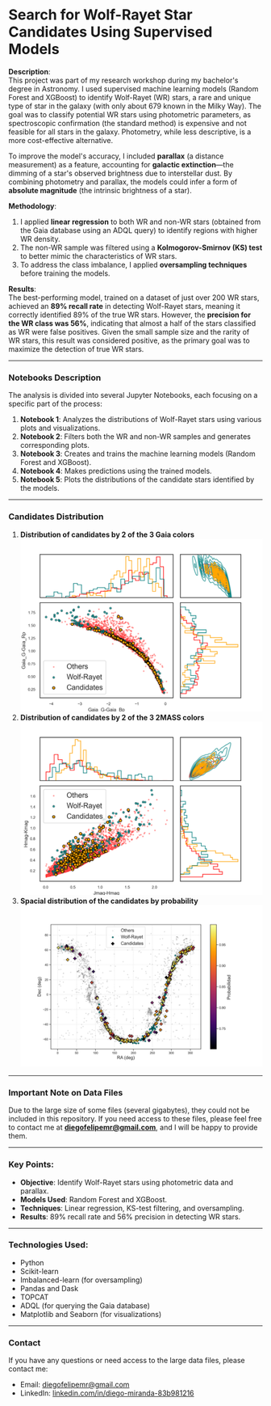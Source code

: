 # Search for Wolf-Rayet Star Candidates Using Supervised Models

**Description**:  
This project was part of my research workshop during my bachelor's degree in Astronomy. I used supervised machine learning models (Random Forest and XGBoost) to identify Wolf-Rayet (WR) stars, a rare and unique type of star in the galaxy (with only about 679 known in the Milky Way). The goal was to classify potential WR stars using photometric parameters, as spectroscopic confirmation (the standard method) is expensive and not feasible for all stars in the galaxy. Photometry, while less descriptive, is a more cost-effective alternative.

To improve the model's accuracy, I included **parallax** (a distance measurement) as a feature, accounting for **galactic extinction**—the dimming of a star's observed brightness due to interstellar dust. By combining photometry and parallax, the models could infer a form of **absolute magnitude** (the intrinsic brightness of a star).

**Methodology**:  
1. I applied **linear regression** to both WR and non-WR stars (obtained from the Gaia database using an ADQL query) to identify regions with higher WR density.  
2. The non-WR sample was filtered using a **Kolmogorov-Smirnov (KS) test** to better mimic the characteristics of WR stars.  
3. To address the class imbalance, I applied **oversampling techniques** before training the models.  

**Results**:  
The best-performing model, trained on a dataset of just over 200 WR stars, achieved an **89% recall rate** in detecting Wolf-Rayet stars, meaning it correctly identified 89% of the true WR stars. However, the **precision for the WR class was 56%**, indicating that almost a half of the stars classified as WR were false positives. Given the small sample size and the rarity of WR stars, this result was considered positive, as the primary goal was to maximize the detection of true WR stars.

---

### **Notebooks Description**
The analysis is divided into several Jupyter Notebooks, each focusing on a specific part of the process:

1. **Notebook 1**: Analyzes the distributions of Wolf-Rayet stars using various plots and visualizations.
2. **Notebook 2**: Filters both the WR and non-WR samples and generates corresponding plots.
3. **Notebook 3**: Creates and trains the machine learning models (Random Forest and XGBoost).
4. **Notebook 4**: Makes predictions using the trained models.
5. **Notebook 5**: Plots the distributions of the candidate stars identified by the models.

---

### **Candidates Distribution**

1. **Distribution of candidates by 2 of the 3 Gaia colors**
![Distribution of candidates by 2 of the 3 Gaia colors](Graficos/color-color_candidatos/Gaia_G-Gaia_Bp_vs_Gaia_G-Gaia_Rp_hist_density.png)
2. **Distribution of candidates by 2 of the 3 2MASS colors**
![Distribution of candidates by 2 of the 3 2MASS colors](Graficos/color-color_candidatos/Jmag-Hmag_vs_Hmag-Kmag_hist_density.png)
3. **Spacial distribution of the candidates by probability**
![Spacial distribution of the candidates](Graficos/distribucion_candidatos/distribucion_espacial_RA_Dec_con_candidatos_mejorado.png)

---

### **Important Note on Data Files**
Due to the large size of some files (several gigabytes), they could not be included in this repository. If you need access to these files, please feel free to contact me at **diegofelipemr@gmail.com**, and I will be happy to provide them.

---

### **Key Points**:
- **Objective**: Identify Wolf-Rayet stars using photometric data and parallax.
- **Models Used**: Random Forest and XGBoost.
- **Techniques**: Linear regression, KS-test filtering, and oversampling.
- **Results**: 89% recall rate and 56% precision in detecting WR stars.

---

### **Technologies Used**:
- Python
- Scikit-learn
- Imbalanced-learn (for oversampling)
- Pandas and Dask
- TOPCAT
- ADQL (for querying the Gaia database)
- Matplotlib and Seaborn (for visualizations)

---

### **Contact**
If you have any questions or need access to the large data files, please contact me:
- Email: diegofelipemr@gmail.com
- LinkedIn: [linkedin.com/in/diego-miranda-83b981216](https://www.linkedin.com/in/diego-miranda-83b981216/)

